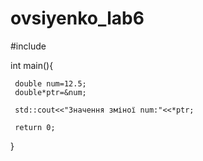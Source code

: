 # ovsiyenko_lab6
#include <iostream>

 int main(){
     
     double num=12.5;
     double*ptr=&num;
     
     std::cout<<"Значення зміної num:"<<*ptr;
     
     return 0;
 }
